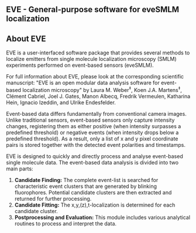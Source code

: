 ## EVE - General-purpose software for eveSMLM localization

## About EVE
EVE is a user-interfaced software package that provides several methods to localize emitters from single molecule localization microscopy (SMLM) experiments performed on event-based sensors (eveSMLM).

For full information about EVE, please look at the corresponding scientific manuscript: "EVE is an open modular data analysis software for event-based localization microscopy" by Laura M. Weber$^‡$, Koen J.A. Martens$^‡$, Clément Cabriel, Joel J. Gates, Manon Albecq, Fredrik Vermeulen, Katharina Hein, Ignacio Izeddin, and Ulrike Endesfelder.

Event-based data differs fundamentally from conventional camera images. Unlike traditional sensors, event-based sensors only capture intensity changes, registering them as either positive (when intensity surpasses a predefined threshold) or negative events (when intensity drops below a predefined threshold). As a result, only a list of x and y pixel coordinate pairs is stored together with the detected event polarities and timestamps.

EVE is designed to quickly and directly process and analyse event-based single molecule data. The event-based data analysis is divided into two main parts:<br>  
1. **Candidate Finding:** The complete event-list is searched for characteristic event clusters that are generated by blinking fluorophores. Potential candidate clusters are then extracted and returned for further processing.<br>  
2. **Candidate Fitting:** The x,y,(z),t-localization is determined for each candidate cluster.<br>  
3. **Postprocessing and Evaluation:** This module includes various analytical routines to process and interpret the data.<br>  

